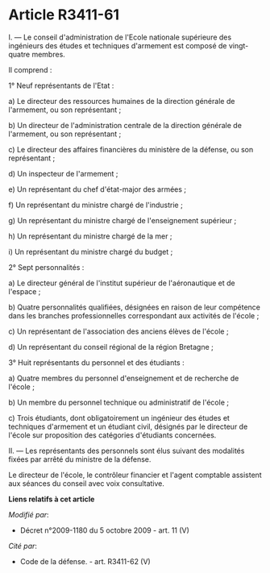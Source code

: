 # Article R3411-61

I. ― Le conseil d'administration de l'Ecole nationale supérieure des ingénieurs des études et techniques d'armement est
composé de vingt-quatre membres. 

Il comprend : 

1° Neuf représentants de l'Etat : 

a) Le directeur des ressources humaines de la     direction générale de l'armement, ou son représentant ; 

b) Un directeur de l'administration centrale de la     direction générale de l'armement, ou son représentant ; 

c) Le directeur des affaires financières du ministère de la défense, ou son représentant ; 

d) Un inspecteur de l'armement ; 

e) Un représentant du chef d'état-major des armées ; 

f) Un représentant du ministre chargé de l'industrie ; 

g) Un représentant du ministre chargé de l'enseignement supérieur ; 

h) Un représentant du ministre chargé de la mer ; 

i) Un représentant du ministre chargé du budget ; 

2° Sept personnalités : 

a) Le directeur général de l'institut supérieur de l'aéronautique et de l'espace ; 

b) Quatre personnalités qualifiées, désignées en raison de leur compétence dans les branches professionnelles correspondant
aux activités de l'école ; 

c) Un représentant de l'association des anciens élèves de l'école ; 

d) Un représentant du conseil régional de la région Bretagne ; 

3° Huit représentants du personnel et des étudiants : 

a) Quatre membres du personnel d'enseignement et de recherche de l'école ; 

b) Un membre du personnel technique ou administratif de l'école ; 

c) Trois étudiants, dont obligatoirement un ingénieur des études et techniques d'armement et un étudiant civil, désignés par
le directeur de l'école sur proposition des catégories d'étudiants concernées. 

II. ― Les représentants des personnels sont élus suivant des modalités fixées par arrêté du ministre de la défense. 

Le directeur de l'école, le contrôleur financier et l'agent comptable assistent aux séances du conseil avec voix
consultative.

**Liens relatifs à cet article**

_Modifié par_:

  - Décret n°2009-1180 du 5 octobre 2009 - art. 11 (V)

_Cité par_:

  - Code de la défense. - art. R3411-62 (V)
